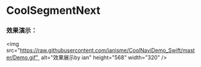 # CoolSegmentNext

### 效果演示：
<img src="https://raw.githubusercontent.com/ianisme/CoolNaviDemo_Swift/master/Demo.gif"  alt="效果展示by ian" height="568" width="320" />


